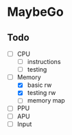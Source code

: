 # MaybeGo

## Todo

  - [ ] CPU
    - [ ] instructions
    - [ ] testing
  - [ ] Memory
    - [x] basic rw
    - [x] testing rw
    - [ ] memory map
  - [ ] PPU
  - [ ] APU
  - [ ] Input
